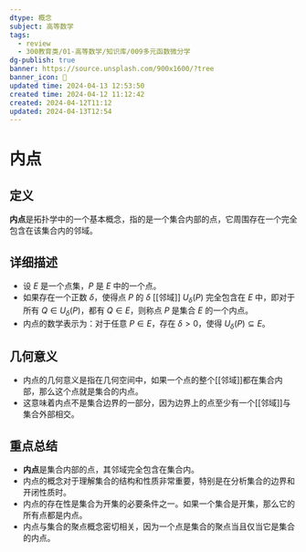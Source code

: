 ```yaml
---
dtype: 概念
subject: 高等数学
tags:
  - review
  - 300教育类/01-高等数学/知识库/009多元函数微分学
dg-publish: true
banner: https://source.unsplash.com/900x1600/?tree
banner_icon: 🧠
updated time: 2024-04-13 12:53:50
created time: 2024-04-12 11:12:42
created: 2024-04-12T11:12
updated: 2024-04-13T12:54
---
```

# 内点

## 定义
**内点**是拓扑学中的一个基本概念，指的是一个集合内部的点，它周围存在一个完全包含在该集合内的邻域。

## 详细描述
- 设 $E$ 是一个点集，$P$ 是 $E$ 中的一个点。
- 如果存在一个正数 $\delta$，使得点 $P$ 的 $\delta$ [[邻域]] $U_{\delta}(P)$ 完全包含在 $E$ 中，即对于所有 $Q \in U_{\delta}(P)$，都有 $Q \in E$，则称点 $P$ 是集合 $E$ 的一个内点。
- 内点的数学表示为：对于任意 $P \in E$，存在 $\delta > 0$，使得 $U_{\delta}(P) \subseteq E$。

## 几何意义
- 内点的几何意义是指在几何空间中，如果一个点的整个[[邻域]]都在集合内部，那么这个点就是集合的内点。
- 这意味着内点不是集合边界的一部分，因为边界上的点至少有一个[[邻域]]与集合外部相交。

## 重点总结
- **内点**是集合内部的点，其邻域完全包含在集合内。
- 内点的概念对于理解集合的结构和性质非常重要，特别是在分析集合的边界和开闭性质时。
- 内点的存在性是集合为开集的必要条件之一。如果一个集合是开集，那么它的所有点都是内点。
- 内点与集合的聚点概念密切相关，因为一个点是集合的聚点当且仅当它是集合的内点。


